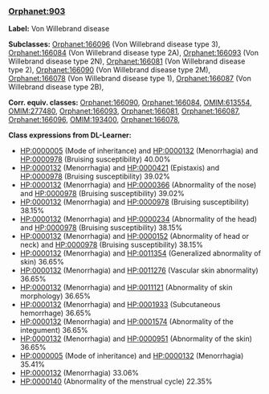 
### [Orphanet:903](http://www.orpha.net/ORDO/Orphanet_903)
**Label:** Von Willebrand disease

**Subclasses:** [Orphanet:166096](http://www.orpha.net/ORDO/Orphanet_166096) (Von Willebrand disease type 3), [Orphanet:166084](http://www.orpha.net/ORDO/Orphanet_166084) (Von Willebrand disease type 2A), [Orphanet:166093](http://www.orpha.net/ORDO/Orphanet_166093) (Von Willebrand disease type 2N), [Orphanet:166081](http://www.orpha.net/ORDO/Orphanet_166081) (Von Willebrand disease type 2), [Orphanet:166090](http://www.orpha.net/ORDO/Orphanet_166090) (Von Willebrand disease type 2M), [Orphanet:166078](http://www.orpha.net/ORDO/Orphanet_166078) (Von Willebrand disease type 1), [Orphanet:166087](http://www.orpha.net/ORDO/Orphanet_166087) (Von Willebrand disease type 2B), 

**Corr. equiv. classes:** [Orphanet:166090](http://www.orpha.net/ORDO/Orphanet_166090), [Orphanet:166084](http://www.orpha.net/ORDO/Orphanet_166084), [OMIM:613554](http://purl.obolibrary.org/obo/OMIM_613554), [OMIM:277480](http://purl.obolibrary.org/obo/OMIM_277480), [Orphanet:166093](http://www.orpha.net/ORDO/Orphanet_166093), [Orphanet:166081](http://www.orpha.net/ORDO/Orphanet_166081), [Orphanet:166087](http://www.orpha.net/ORDO/Orphanet_166087), [Orphanet:166096](http://www.orpha.net/ORDO/Orphanet_166096), [OMIM:193400](http://purl.obolibrary.org/obo/OMIM_193400), [Orphanet:166078](http://www.orpha.net/ORDO/Orphanet_166078), 

**Class expressions from DL-Learner:**

- [HP:0000005](http://purl.obolibrary.org/obo/HP_0000005) (Mode of inheritance) and [HP:0000132](http://purl.obolibrary.org/obo/HP_0000132) (Menorrhagia) and [HP:0000978](http://purl.obolibrary.org/obo/HP_0000978) (Bruising susceptibility) 40.00%
- [HP:0000132](http://purl.obolibrary.org/obo/HP_0000132) (Menorrhagia) and [HP:0000421](http://purl.obolibrary.org/obo/HP_0000421) (Epistaxis) and [HP:0000978](http://purl.obolibrary.org/obo/HP_0000978) (Bruising susceptibility) 39.02%
- [HP:0000132](http://purl.obolibrary.org/obo/HP_0000132) (Menorrhagia) and [HP:0000366](http://purl.obolibrary.org/obo/HP_0000366) (Abnormality of the nose) and [HP:0000978](http://purl.obolibrary.org/obo/HP_0000978) (Bruising susceptibility) 39.02%
- [HP:0000132](http://purl.obolibrary.org/obo/HP_0000132) (Menorrhagia) and [HP:0000978](http://purl.obolibrary.org/obo/HP_0000978) (Bruising susceptibility) 38.15%
- [HP:0000132](http://purl.obolibrary.org/obo/HP_0000132) (Menorrhagia) and [HP:0000234](http://purl.obolibrary.org/obo/HP_0000234) (Abnormality of the head) and [HP:0000978](http://purl.obolibrary.org/obo/HP_0000978) (Bruising susceptibility) 38.15%
- [HP:0000132](http://purl.obolibrary.org/obo/HP_0000132) (Menorrhagia) and [HP:0000152](http://purl.obolibrary.org/obo/HP_0000152) (Abnormality of head or neck) and [HP:0000978](http://purl.obolibrary.org/obo/HP_0000978) (Bruising susceptibility) 38.15%
- [HP:0000132](http://purl.obolibrary.org/obo/HP_0000132) (Menorrhagia) and [HP:0011354](http://purl.obolibrary.org/obo/HP_0011354) (Generalized abnormality of skin) 36.65%
- [HP:0000132](http://purl.obolibrary.org/obo/HP_0000132) (Menorrhagia) and [HP:0011276](http://purl.obolibrary.org/obo/HP_0011276) (Vascular skin abnormality) 36.65%
- [HP:0000132](http://purl.obolibrary.org/obo/HP_0000132) (Menorrhagia) and [HP:0011121](http://purl.obolibrary.org/obo/HP_0011121) (Abnormality of skin morphology) 36.65%
- [HP:0000132](http://purl.obolibrary.org/obo/HP_0000132) (Menorrhagia) and [HP:0001933](http://purl.obolibrary.org/obo/HP_0001933) (Subcutaneous hemorrhage) 36.65%
- [HP:0000132](http://purl.obolibrary.org/obo/HP_0000132) (Menorrhagia) and [HP:0001574](http://purl.obolibrary.org/obo/HP_0001574) (Abnormality of the integument) 36.65%
- [HP:0000132](http://purl.obolibrary.org/obo/HP_0000132) (Menorrhagia) and [HP:0000951](http://purl.obolibrary.org/obo/HP_0000951) (Abnormality of the skin) 36.65%
- [HP:0000005](http://purl.obolibrary.org/obo/HP_0000005) (Mode of inheritance) and [HP:0000132](http://purl.obolibrary.org/obo/HP_0000132) (Menorrhagia) 35.41%
- [HP:0000132](http://purl.obolibrary.org/obo/HP_0000132) (Menorrhagia) 33.06%
- [HP:0000140](http://purl.obolibrary.org/obo/HP_0000140) (Abnormality of the menstrual cycle) 22.35%


